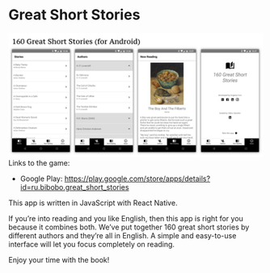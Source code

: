 # Great Short Stories
![Great Short Stories screenshots](https://github.com/ivoneug/great_short_stories/blob/master/StoreInfo/LinkedIn%20Project.png)
Links to the game:
- Google Play: https://play.google.com/store/apps/details?id=ru.bibobo.great_short_stories

This app is written in JavaScript with React Native.

If you’re into reading and you like English, then this app is right for you because it combines both. We’ve put together 160 great short stories by different authors and they’re all in English. A simple and easy-to-use interface will let you focus completely on reading.

Enjoy your time with the book!
